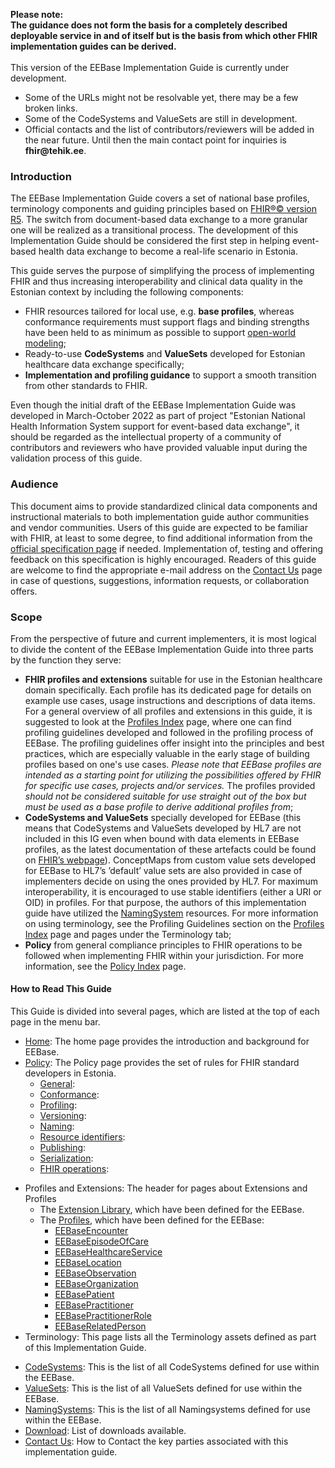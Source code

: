 <div class="alert alert-warning">

<b>Please note:</b>
<br/>
<b>The guidance does not form the basis for a completely described deployable service in and of itself but is the basis from which other FHIR implementation guides can be derived.</b>
<br/>
<br/>
This version of the EEBase Implementation Guide is currently under development.
<br/>
<ul>
     <li>Some of the URLs might not be resolvable yet, there may be a few broken links.</li>
     <li>Some of the CodeSystems and ValueSets are still in development.</li>
     <li>Official contacts and the list of contributors/reviewers will be added in the near future. Until then the main contact point for inquiries is <b>fhir@tehik.ee</b>.</li>
</ul> 

</div>

### Introduction

The EEBase Implementation Guide covers a set of national base profiles, terminology components and guiding principles based on [FHIR®© version R5](http://hl7.org/fhir/R4/index.html). The switch from document-based data exchange to a more granular one will be realized as a transitional process. The development of this Implementation Guide should be considered the first step in helping event-based health data exchange to become a real-life scenario in Estonia.

This guide serves the purpose of simplifying the process of implementing FHIR and thus increasing interoperability and clinical data quality in the Estonian context by including the following components:
- FHIR resources tailored for local use, e.g. **base profiles**, whereas conformance requirements must support flags and binding strengths have been held to as minimum as possible to support [open-world modeling](https://informatiestandaarden.nictiz.nl/wiki/FHIR:V1.0_FHIR_Profiling_Guidelines_R4#Open_vs._closed_world_modeling);
- Ready-to-use **CodeSystems** and **ValueSets** developed for Estonian healthcare data exchange specifically;
- **Implementation and profiling guidance** to support a smooth transition from other standards to FHIR.

Even though the initial draft of the EEBase Implementation Guide was developed in March-October 2022 as part of project "Estonian National Health Information System support for event-based data exchange", it should be regarded as the intellectual property of a community of contributors and reviewers who have provided valuable input during the validation process of this guide. 


### Audience
This document aims to provide standardized clinical data components and instructional materials to both implementation guide author communities and vendor communities. Users of this guide are expected to be familiar with FHIR, at least to some degree, to find additional information from the [official specification page](http://hl7.org/fhir/) if needed. Implementation of, testing and offering feedback on this specification is highly encouraged. Readers of this guide are welcome to find the appropriate e-mail address on the [Contact Us](contact.html) page in case of questions, suggestions, information requests, or collaboration offers.


### Scope
From the perspective of future and current implementers, it is most logical to divide the content of the EEBase Implementation Guide into three parts by the function they serve:
- **FHIR profiles and extensions** suitable for use in the Estonian healthcare domain specifically. Each profile has its dedicated page for details on example use cases, usage instructions and descriptions of data items. For a general overview of all profiles and extensions in this guide, it is suggested to look at the [Profiles Index](artifacts.html) page, where one can find profiling guidelines developed and followed in the profiling process of EEBase. The profiling guidelines offer insight into the principles and best practices, which are especially valuable in the early stage of building profiles based on one's use cases. *Please note that EEBase profiles are intended as a starting point for utilizing the possibilities offered by FHIR for specific use cases, projects and/or services.* The profiles provided *should not be considered suitable for use straight out of the box but must be used as a base profile to derive additional profiles from*;
- **CodeSystems and ValueSets** specially developed for EEBase (this means that CodeSystems and ValueSets developed by HL7 are not included in this IG even when bound with data elements in EEBase profiles, as the latest documentation of these artefacts could be found on [FHIR’s webpage](http://hl7.org/fhir/terminologies-systems.html)). 
ConceptMaps from custom value sets developed for EEBase to HL7’s ’default’ value sets are also provided in case of implementers decide on using the ones provided by HL7. For maximum interoperability, it is encouraged to use stable identifiers (either a URI or OID) in profiles. For that purpose, the authors of this implementation guide have utilized the [NamingSystem](artifacts.html#terminology-naming-systems) resources. For more information on using terminology, see the Profiling Guidelines section on the [Profiles Index](artifacts.html) page and pages under the Terminology tab;
- **Policy** from general compliance principles to FHIR operations to be followed when implementing FHIR within your jurisdiction. For more information, see the [Policy Index](policy.html) page.


#### How to Read This Guide

This Guide is divided into several pages, which are listed at the top of each page in the menu bar.

- [Home](index.html): The home page provides the introduction and background for EEBase.
- [Policy](policy.html): The Policy page provides the set of rules for FHIR standard developers in Estonia.
  - [General](policy.html#general): <!-- siia lisada selgitus -->
  - [Conformance](policy.html#conformance): <!-- siia lisada selgitus -->
  - [Profiling](policy.html#profiling): <!-- siia lisada selgitus -->
  - [Versioning](policy.html#versioning): <!-- siia lisada selgitus -->
  - [Naming](policy.html#naming): <!-- siia lisada selgitus -->
  - [Resource identifiers](policy.html#resource-identifiers): <!-- siia lisada selgitus -->
  - [Publishing](policy.html#publishing): <!-- siia lisada selgitus -->
  - [Serialization](policy.html#serialization): <!-- siia lisada selgitus -->
  - [FHIR operations](policy.html#fhir-operations): <!-- siia lisada selgitus -->
<!--  - [General](policy.html#health-service): List of providers of National Health Services. -->
- Profiles and Extensions: The header for pages about Extensions and Profiles
  - The [Extension Library](artifacts.html#structures-extension-definitions), which have been defined for the EEBase.
  - The [Profiles](artifacts.html#structures-resource-profiles), which have been defined for the EEBase:
    - [EEBaseEncounter](StructureDefinition-ee-encounter.html)
    - [EEBaseEpisodeOfCare](StructureDefinition-ee-episode-of-care.html)
    - [EEBaseHealthcareService](StructureDefinition-ee-healthcare-service.html)
    - [EEBaseLocation](StructureDefinition-ee-location.html)
    - [EEBaseObservation](StructureDefinition-ee-observation.html)
    - [EEBaseOrganization](StructureDefinition-ee-organization.html)
    - [EEBasePatient](StructureDefinition-ee-patient.html)
    - [EEBasePractitioner](StructureDefinition-ee-practitioner.html)
    - [EEBasePractitionerRole](StructureDefinition-ee-practitioner-role.html)
    - [EEBaseRelatedPerson](StructureDefinition-ee-related-person.html)
- Terminology: This page lists all the Terminology assets defined as part of this Implementation Guide.
<!-- - [ConceptMaps](#): This is the list of all ConceptMaps necessary to guarantee interoperability for using EEBase and HL7 terminology resources. NB! Delete this line because IG does not contain concept maps. -->
  - [CodeSystems](artifacts.html#terminology-code-systems): This is the list of all CodeSystems defined for use within the EEBase.
  - [ValueSets](artifacts.html#terminology-value-sets): This is the list of all ValueSets defined for use within the EEBase.
  - [NamingSystems](artifacts.html#terminology-naming-systems): This is the list of all Namingsystems defined for use within the EEBase.
- [Download](download.html): List of downloads available.
- [Contact Us](contact.html): How to Contact the key parties associated with this implementation guide.


<!--button onclick="topFunction()" id="topButton" title="Back to top">top</button-->

<!-- <div class="alert alert-warning">

* Licensing and Publisher *

Copyright © 2022+ HL7 Estonia Licensed under the Apache License, Version 2.0 (the "License"); you may not use this file except in compliance with the License. You may obtain a copy of the License at http://www.apache.org/licenses/LICENSE-2.0 Unless required by applicable law or agreed to in writing, software distributed under the License is distributed on an "AS IS" BASIS, WITHOUT WARRANTIES OR CONDITIONS OF ANY KIND, either express or implied. See the License for the specific language governing permissions and limitations under the License. HL7® FHIR® standard Copyright © 2011+ HL7 The HL7® FHIR® standard is used under the FHIR license. You may obtain a copy of the FHIR license at https://www.hl7.org/fhir/license.html.

Developed and authored by HL7 Estonia Base Development Team and published by HL7 Estonia.

</div> -->
